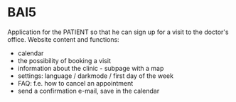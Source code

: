 # BAI5

Application for the PATIENT so that he can sign up for a visit to the doctor's office.
Website content and functions:
- calendar
- the possibility of booking a visit
- information about the clinic - subpage with a map
- settings: language / darkmode / first day of the week
- FAQ: f.e. how to cancel an appointment
- send a confirmation e-mail, save in the calendar
